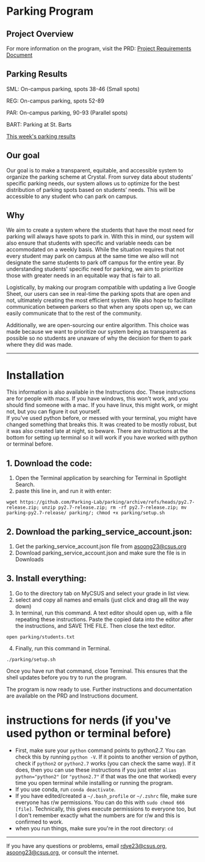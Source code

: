 # Parking Program

## Project Overview
For more information on the program, visit the PRD:
[Project Requirements Document](https://docs.google.com/document/d/10XjM5ys3_QfG48dqYhJT48CZliQvoncWu97uxb0euo8/edit# )

## Parking Results
SML: On-campus parking, spots 38-46 (Small spots)

REG: On-campus parking, spots 52-89

PAR: On-campus parking, 90-93 (Parallel spots)

BART: Parking at St. Barts

[This week's parking results](https://docs.google.com/spreadsheets/d/1nRXzXrlvIBJL-9Wj8XlBryqW488KrLgA9EKvBSnCaSg/edit#gid=1448752000)

## Our goal
Our goal is to make a transparent, equitable, and accessible system to organize the parking scheme at Crystal. From survey data about students’ specific parking needs, our system allows us to optimize for the best distribution of parking spots based on students’ needs. This will be accessible to any student who can park on campus.

## Why

We aim to create a system where the students that have the most need for parking will always have spots to park in. With this in mind, our system will also ensure that students with specific and variable needs can be accommodated on a weekly basis. While the situation requires that not every student may park on campus at the same time we also will not designate the same students to park off campus for the entire year. By understanding students' specific need for parking, we aim to prioritize those with greater needs in an equitable way that is fair to all.

Logistically, by making our program compatible with updating a live Google Sheet, our users can see in real-time the parking spots that are open and not, ultimately creating the most efficient system. We also hope to facilitate communication between parkers so that when any spots open up, we can easily communicate that to the rest of the community. 

Additionally, we are open-sourcing our entire algorithm. This choice was made because we want to prioritize our system being as transparent as possible so no students are unaware of why the decision for them to park where they did was made.

----------

# Installation
This information is also available in the Instructions doc.
These instructions are for people with macs. If you have windows, this won't work, and you should find someone with a mac. If you have linux, this might work, or might not, but you can figure it out yourself.  
If you've used python before, or messed with your terminal, you might have changed something that breaks this. It was created to be mostly robust, but it was also created late at night, so beware. There are instructions at the bottom for setting up terminal so it will work if you have worked with python or terminal before.

## 1. Download the code:
1. Open the Terminal application by searching for Terminal in Spotlight Search.
2. paste this line in, and run it with enter:

```
wget https://github.com/Parking-Lab/parking/archive/refs/heads/py2.7-release.zip; unzip py2.7-release.zip; rm -rf py2.7-release.zip; mv parking-py2.7-release/ parking/; chmod +x parking/setup.sh
```

## 2. Download the parking_service_account.json:
1. Get the parking_service_account.json file from asoong23@csus.org
3. Download parking_service_account.json and make sure the file is in Downloads

## 3. Install everything:
1. Go to the directory tab on MyCSUS and select your grade in list view. 
2. select and copy all names and emails (just click and drag alll the way down)
3. In terminal, run this command. A text editor should open up, with a file repeating these instructions. Paste the copied data into the editor after the instructions, and SAVE THE FILE. Then close the text editor.  

```
open parking/students.txt
``` 

4. Finally, run this command in Terminal.

```
./parking/setup.sh
```

Once you have run that command, close Terminal. This ensures that the shell updates before you try to run the program.  

The program is now ready to use. Further instructions and documentation are available on the PRD and Instructions document.

# instructions for nerds (if you've used python or terminal before)
- First, make sure your `python` command points to python2.7. You can check this by running `python -V`. If it points to another version of python, check if `python2` or `python2.7` works (you can check the same way). If it does, then you can use these instructions if you just enter `alias python="python2"` (or `"python2.7"` if that was the one that worked) every time you open terminal while installing or running the program.
- If you use conda, run `conda deactivate`.
- If you have edited/created a `~/.bash_profile` or `~/.zshrc` file, make sure everyone has r/w permissions. You can do this with `sudo chmod 666 [file]`. Technically, this gives execute permissions to everyone too, but I don't remember exactly what the numbers are for r/w and this is confirmed to work.
- when you run things, make sure you're in the root directory: `cd`

---------

If you have any questions or problems, email rdye23@csus.org, asoong23@csus.org, or consult the internet.
